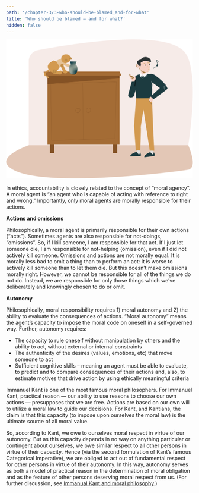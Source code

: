 ```yaml
---
path: '/chapter-3/3-who-should-be-blamed_and-for-what'
title: 'Who should be blamed – and for what?'
hidden: false
---
```


<hero-icon heroIcon='chap3'/>

<img src=../../src/assets/agent-action.svg alt="Agent action" style="width: 600px">

<styled-text>

In ethics, accountability is closely related to the concept of “moral agency”. A moral agent is “an agent who is capable of acting with reference to right and wrong." Importantly, only moral agents are morally responsible for their actions.

**Actions and omissions**

Philosophically, a moral agent is primarily responsible for their own actions (“acts”). Sometimes agents are also responsible for not-doings, “omissions”. So, if I kill someone, I am responsible for that act. If I just let someone die, I am responsible for not-helping (omission), even if I did not actively kill someone.
Omissions and actions are not morally equal. It is morally less bad to omit a thing than to perform an act: It is worse to actively kill someone than to let them die. But this doesn’t make omissions morally right. However, we cannot be responsible for all of the things we do not do. Instead, we are responsible for only those things which we’ve deliberately and knowingly chosen to do or omit.

**Autonomy**

Philosophically, moral responsibility requires 1) moral autonomy and 2) the ability to evaluate the consequences of actions. “Moral autonomy” means the agent’s capacity to impose the moral code on oneself in a self-governed way.  Further, autonomy requires:

* The capacity to rule oneself without manipulation by others and the ability to act, without external or internal constraints
* The authenticity of the desires (values, emotions, etc) that move someone to act
* Sufficient cognitive skills – meaning an agent must be able to evaluate, to predict and to compare consequences of their actions and, also, to estimate motives that drive action by using ethically meaningful criteria

</styled-text>

<text-box variant="hint" name="Moral responsibility">

Immanuel Kant is one of the most famous moral philosophers. For Immanuel Kant, practical reason — our ability to use reasons to choose our own actions — presupposes that we  are free. Actions are based on our own will to utilize a moral law to guide our decisions. For Kant, and Kantians, the claim is that this capacity (to impose upon ourselves the moral law) is the ultimate source of all moral value.

So, according to Kant, we owe to ourselves moral respect in virtue of our autonomy. But as this capacity depends in no way on anything particular or contingent about ourselves, we owe similar respect to all other persons in virtue of their capacity. Hence (via the second formulation of Kant’s famous Categorical Imperative), we are obliged to act out of fundamental respect for other persons in virtue of their autonomy. In this way, autonomy serves as both a model of practical reason in the determination of moral obligation and as the feature of other persons deserving moral respect from us. (For further discussion, see [Immanual Kant and moral philosophy](https://en.wikipedia.org/wiki/Categorical_imperative).)

</text-box>
